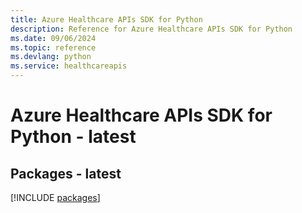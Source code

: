 ```yaml
---
title: Azure Healthcare APIs SDK for Python
description: Reference for Azure Healthcare APIs SDK for Python
ms.date: 09/06/2024
ms.topic: reference
ms.devlang: python
ms.service: healthcareapis
---
```

# Azure Healthcare APIs SDK for Python - latest
## Packages - latest
[!INCLUDE [packages](healthcare-apis-index.md)]